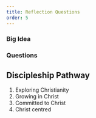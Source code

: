 ```yaml
---
title: Reflection Questions
order: 5
---
```


### Big Idea

### Questions
## Discipleship Pathway ##
1. Exploring Christianity
2. Growing in Christ
3. Committed to Christ
4. Christ centred

